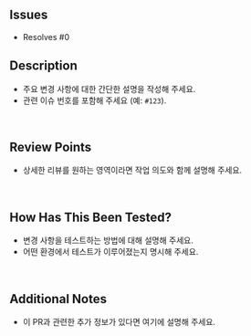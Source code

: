 ## Issues

- Resolves #0
<!-- 이 PR이 완전히 처리한 이슈의 번호를 목록으로 작성합니다. PR 병합 시 목록의 이슈들이 자동으로 close 됩니다. -->
<!-- 다른 레포지터리의 이슈: `Resolves nettee-space/another-repository#0` -->

## Description

- 주요 변경 사항에 대한 간단한 설명을 작성해 주세요.
- 관련 이슈 번호를 포함해 주세요 (예: `#123`).

<br />

## Review Points

<!-- 리뷰어가 중점적으로 확인할 항목을 작성해 주세요. -->
<!-- (Ex: 구현 로직, API 스펙, 테스트 케이스 등) -->

- 상세한 리뷰를 원하는 영역이라면 작업 의도와 함께 설명해 주세요.

<br />

## How Has This Been Tested?

- 변경 사항을 테스트하는 방법에 대해 설명해 주세요.
- 어떤 환경에서 테스트가 이루어졌는지 명시해 주세요.

<!-- 테스트를 생략하거나, 실행하여 육안으로 확인했다고 쓸 수도 있습니다. -->

<br />

## Additional Notes

- 이 PR과 관련한 추가 정보가 있다면 여기에 설명해 주세요.
